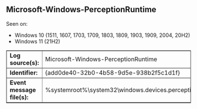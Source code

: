 ## Microsoft-Windows-PerceptionRuntime

Seen on:
* Windows 10 (1511, 1607, 1703, 1709, 1803, 1809, 1903, 1909, 2004, 20H2)
* Windows 11 (21H2)

<table border="1" class="docutils">
  <tbody>
    <tr>
      <td><b>Log source(s):</b></td>
      <td>Microsoft-Windows-PerceptionRuntime</td>
    </tr>
    <tr>
      <td><b>Identifier:</b></td>
      <td>{add0de40-32b0-4b58-9d5e-938b2f5c1d1f}</td>
    </tr>
    <tr>
      <td><b>Event message file(s):</b></td>
      <td>%systemroot%\system32\windows.devices.perception.dll</td>
    </tr>
  </tbody>
</table>

&nbsp;

